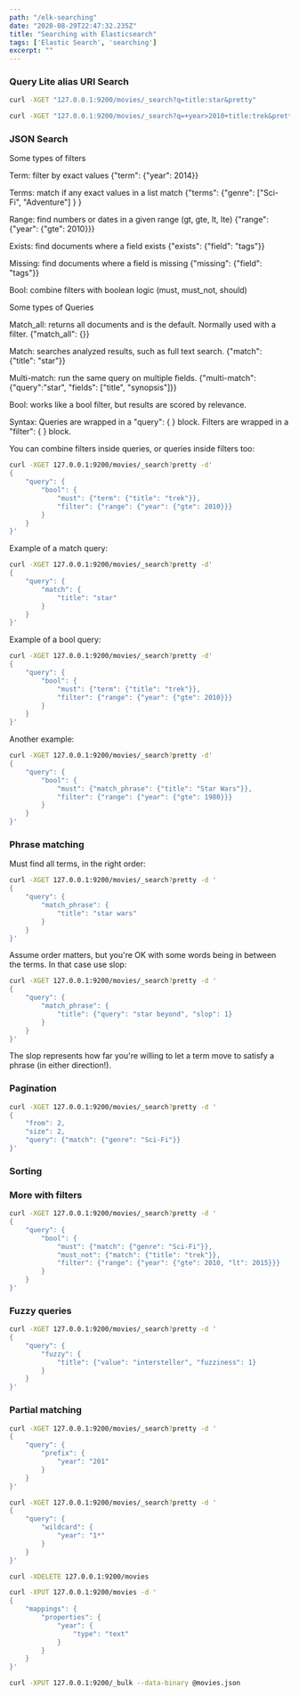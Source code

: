 ```yaml
---
path: "/elk-searching"
date: "2020-08-29T22:47:32.235Z"
title: "Searching with Elasticsearch"
tags: ['Elastic Search', 'searching']
excerpt: ""
---
```


### Query Lite alias URI Search

```bash
curl -XGET "127.0.0.1:9200/movies/_search?q=title:star&pretty"
```

```bash
curl -XGET "127.0.0.1:9200/movies/_search?q=+year>2010+title:trek&pretty"
```

### JSON Search

Some types of filters

Term: filter by exact values
{"term": {"year": 2014}}

Terms: match if any exact values in a list match
{"terms": {"genre": ["Sci-Fi", "Adventure"] } }

Range: find numbers or dates in a given range (gt, gte, lt, lte)
{"range": {"year": {"gte": 2010}}}

Exists: find documents where a field exists
{"exists": {"field": "tags"}}

Missing: find documents where a field is missing
{"missing": {"field": "tags"}}

Bool: combine filters with boolean logic (must, must_not, should)

Some types of Queries

Match_all: returns all documents and is the default. Normally used with a filter.
{"match_all": {}}

Match: searches analyzed results, such as full text search. 
{"match": {"title": "star"}}

Multi-match: run the same query on multiple fields.
{"multi-match": {"query":"star", "fields": ["title", "synopsis"]}}

Bool: works like a bool filter, but results are scored by relevance.

Syntax: 
Queries are wrapped in a "query": { } block.
Filters are wrapped in a "filter": { } block.

You can combine filters inside queries, or queries inside filters too:

```bash
curl -XGET 127.0.0.1:9200/movies/_search?pretty -d'
{
	"query": {
		"bool": {
			"must": {"term": {"title": "trek"}},
			"filter": {"range": {"year": {"gte": 2010}}}
		}
	}
}'
```

Example of a match query: 
```bash
curl -XGET 127.0.0.1:9200/movies/_search?pretty -d'
{
	"query": {
		"match": {
			"title": "star"
		}
	}
}'
```

Example of a bool query: 
```bash
curl -XGET 127.0.0.1:9200/movies/_search?pretty -d'
{
	"query": {
		"bool": {
			"must": {"term": {"title": "trek"}},
			"filter": {"range": {"year": {"gte": 2010}}}
		}
	}
}'
```

Another example:
```bash
curl -XGET 127.0.0.1:9200/movies/_search?pretty -d'
{
	"query": {
		"bool": {
			"must": {"match_phrase": {"title": "Star Wars"}},
			"filter": {"range": {"year": {"gte": 1980}}}
		}
	}
}'
```

### Phrase matching

Must find all terms, in the right order: 
```bash
curl -XGET 127.0.0.1:9200/movies/_search?pretty -d '
{
	"query": {
		"match_phrase": {
			"title": "star wars"
		}
	}
}'
```

Assume order matters, but you're OK with some words being in between the terms. In that case use slop:
```bash
curl -XGET 127.0.0.1:9200/movies/_search?pretty -d '
{
	"query": {
		"match_phrase": {
			"title": {"query": "star beyond", "slop": 1}
		}
	}
}'
```
The slop represents how far you're willing to let a term move to satisfy a phrase (in either direction!).

### Pagination

```bash
curl -XGET 127.0.0.1:9200/movies/_search?pretty -d '
{
	"from": 2,
	"size": 2,
	"query": {"match": {"genre": "Sci-Fi"}}
}'
```

### Sorting


### More with filters

```bash
curl -XGET 127.0.0.1:9200/movies/_search?pretty -d '
{
	"query": {
		"bool": {
			"must": {"match": {"genre": "Sci-Fi"}},
			"must_not": {"match": {"title": "trek"}},
			"filter": {"range": {"year": {"gte": 2010, "lt": 2015}}}
		}
	}
}'
```

### Fuzzy queries

```bash
curl -XGET 127.0.0.1:9200/movies/_search?pretty -d '
{
	"query": {
		"fuzzy": {
			"title": {"value": "intersteller", "fuzziness": 1}
		}
	}
}'
```

### Partial matching

```bash
curl -XGET 127.0.0.1:9200/movies/_search?pretty -d '
{
	"query": {
		"prefix": {
			"year": "201"
		}
	}
}'
```

```bash
curl -XGET 127.0.0.1:9200/movies/_search?pretty -d '
{
	"query": {
		"wildcard": {
			"year": "1*"
		}
	}
}'
```

```bash
curl -XDELETE 127.0.0.1:9200/movies

curl -XPUT 127.0.0.1:9200/movies -d '
{
	"mappings": {
		"properties": {
			"year": {
				"type": "text"
			}
		}
	}
}'

curl -XPUT 127.0.0.1:9200/_bulk --data-binary @movies.json
```

